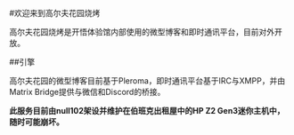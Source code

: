 #欢迎来到高尔夫花园烧烤

高尔夫花园烧烤是开悟体验馆内部使用的微型博客和即时通讯平台，目前对外开放。

##引擎

高尔夫花园的微型博客目前基于Pleroma，即时通讯平台基于IRC与XMPP，并由Matrix Bridge提供与微信和Discord的桥接。

**此服务目前由null102架设并维护在伯班克出租屋中的HP Z2 Gen3迷你主机中，随时可能崩坏。**
